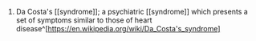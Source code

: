 1. Da Costa's [[syndrome]]; a psychiatric [[syndrome]] which presents a set of symptoms similar to those of heart disease^[https://en.wikipedia.org/wiki/Da_Costa's_syndrome]